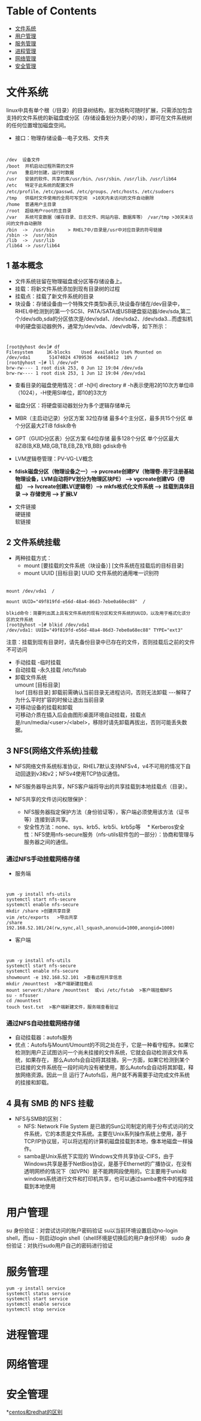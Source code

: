# Table of Contents

* [文件系统](#文件系统)
* [用户管理](#用户管理)
* [服务管理](#服务管理)
* [进程管理](#进程管理)
* [网络管理](#网络管理)
* [安全管理](#安全管理)


# 文件系统
linux中具有单个根（/目录）的目录树结构，层次结构可随时扩展，只需添加包含支持的文件系统的新磁盘或分区（存储设备划分为更小的块），即可在文件系统树的任何位置增加磁盘空间。
* 接口：物理存储设备--电子文档、文件夹
#  
    /dev  设备文件
    /boot  开机启动过程所需的文件
    /run   重启时创建，运行时数据
    /usr   安装的软件、共享的库/usr/bin、/usr/sbin、/usr/lib、/usr/lib64
    /etc   特定于此系统的配置文件 /etc/profile、/etc/passwd、/etc/groups、/etc/hosts、/etc/sudoers
    /tmp   供临时文件使用的全局可写空间  >10天内未访问的文件自动删除
    /home  普通用户主目录
    /root  超级用户root的主目录
    /var   系统可变数据（缓存目录、日志文件、网站内容、数据库等） /var/tmp >30天未访问的文件自动删除
    /bin  ->  /usr/bin     > RHEL7中/目录是/usr中对应目录的符号链接
    /sbin ->  /usr/sbin
    /lib  ->  /usr/lib
    /lib64 -> /usr/lib64
## 1 基本概念
*  文件系统驻留在物理磁盘或分区等存储设备上。
*  挂载：将新文件系统添加到现有目录树的过程
*  挂载点：挂载了新文件系统的目录
*  块设备：存储设备由一个特殊文件类型b表示,块设备存储在/dev目录中，RHEL中检测到的第一个SCSI、PATA/SATA或USB硬盘驱动器/dev/sda,第二个/dev/sdb,sda的分区依次是/dev/sda1、/dev/sda2、/dev/sda3...而虚拟机中的硬盘驱动器例外，通常为/dev/vda、/dev/vdb等，如下所示：
# 
    [root@yhost dev]# df
    Filesystem     1K-blocks    Used Available Use% Mounted on
    /dev/vda1       51474024 4709536  44458412  10% /
    [root@yhost ~]# ll /dev/vd*
    brw-rw---- 1 root disk 253, 0 Jun 12 19:04 /dev/vda
    brw-rw---- 1 root disk 253, 1 Jun 12 19:04 /dev/vda1
*  查看目录的磁盘使用情况：df -h\[H\] directory    # -h表示使用2的10次方单位iB（1024），-H使用SI单位，即10的3次方
*  磁盘分区：将硬盘驱动器划分为多个逻辑存储单元
  * MBR（主启动记录）分区方案 32位存储 最多4个主分区，最多共15个分区 单个分区最大2TiB   fdisk命令
  * GPT（GUID分区表）分区方案 64位存储 最多128个分区 单个分区最大8ZiB(B,KB,MB,GB,TB,EB,ZB,YB,BB)   gdisk命令   
*  LVM逻辑卷管理：PV-VG-LV概念

* **fdisk磁盘分区（物理设备之一）--> pvcreate创建PV（物理卷-用于注册基础物理设备，LVM自动将PV划分为物理区块PE） --> vgcreate创建VG（卷组） --> lvcreate创建LV(逻辑卷）--> mkfs格式化文件系统 --> 挂载到具体目录 --> 存储使用 --> 扩展LV**
       
*  文件链接  
   硬链接  
   软链接  
## 2 文件系统挂载
* 两种挂载方式：
  * mount  \[要挂载的文件系统（块设备）\]  \[文件系统在挂载后的目标目录\]  
  * mount UUID \[目标目录\]  UUID 文件系统的通用唯一识别符
######
    mount /dev/vda1  /
    
    mount UUID="49f819fd-e56d-48a4-86d3-7ebe0a68ec88"  /  
    
    blkid命令：简要列出其上具有文件系统的现有分区和文件系统的UUID，以及用于格式化该分区的文件系统  
    [root@yhost ~]# blkid /dev/vda1
    /dev/vda1: UUID="49f819fd-e56d-48a4-86d3-7ebe0a68ec88" TYPE="ext3"

   注意：挂载到现有目录时，请先备份目录中已存在的文件，否则挂载后之前的文件不可访问 
    
  * 手动挂载  -临时挂载
  * 自动挂载  -永久挂载 /etc/fstab 
* 卸载文件系统  
umount \[目标目录\]  
lsof  \[目标目录\] 卸载前需确认当前目录无进程访问，否则无法卸载 ---解释了为什么平时扩容的时候让退出当前目录  
* 可移动设备的挂载和卸载  
可移动介质在插入后会由图形桌面环境自动挂载，挂载点是/run/media/\<user\>/\<label\>，移除时请先卸载再拔出，否则可能丢失数据。  

## 3 NFS(网络文件系统)挂载
* NFS网络文件系统标准协议，RHEL7默认支持NFSv4，v4不可用的情况下自动回退到v3和v2；NFSv4使用TCP协议通信。
* NFS服务器导出共享，NFS客户端将导出的共享挂载到本地挂载点（目录）。

* NFS共享的文件访问权限保护：  
  * NFS服务器指定保护方法（身份验证等），客户端必须使用该方法（证书等）连接到该共享。
  * 安全性方法：none、sys、krb5、krb5i、krb5p等
　* Kerberos安全性：NFS使用nfs-secure服务（nfs-utils软件包的一部分）：协商和管理与服务器之间的通信。
### 通过NFS手动挂载网络存储
* 服务端
# 
    yum -y install nfs-utils 
    systemctl start nfs-secure
    systemctl enable nfs-secure
    mkdir /share >创建共享目录
    vim /etc/exports   >导出共享
    /share  192.168.52.101/24(rw,sync,all_squash,anonuid=1000,anongid=1000)
    
    
* 客户端
# 
    yum -y install nfs-utils
    systemctl start nfs-secure
    systemctl enable nfs-secure
    showmount -e 192.168.52.101  >查看远程共享信息
    mkdir /mounttest  >客户端新建挂载点
    mount serverX:/share /mounttest  或vi /etc/fstab  >客户端挂载NFS
    su - nfsuser
    cd /mounttest
    touch test.txt  >客户端新建文件，服务端查看验证
    
### 通过NFS自动挂载网络存储
* 自动挂载器：autofs服务
* 优点：Autofs与Mount/Umount的不同之处在于，它是一种看守程序。如果它检测到用户正试图访问一个尚未挂接的文件系统，它就会自动检测该文件系统，如果存在，        那么Autofs会自动将其挂接。另一方面，如果它检测到某个已挂接的文件系统在一段时间内没有被使用，那么Autofs会自动将其卸载，释放网络资源。因此一旦        运行了Autofs后，用户就不再需要手动完成文件系统的挂接和卸载。

## 4 具有 SMB 的 NFS 挂载


* NFS与SMB的区别：
  * NFS: Network File System 是已故的Sun公司制定的用于分布式访问的文件系统，它的本质是文件系统。主要在Unix系列操作系统上使用，基于TCP/IP协议层，可以将远程的计算机磁盘挂载到本地，像本地磁盘一样操作。
  * samba是Unix系统下实现的 Windows文件共享协议-CIFS，由于Windows共享是基于NetBios协议，是基于Ethernet的广播协议，在没有透明网桥的情况下（如VPN）是不能跨网段使用的。它主要用于unix和windows系统进行文件和打印机共享，也可以通过samba套件中的程序挂载到本地使用

# 用户管理

su 身份验证：对尝试访问的账户密码验证
su以当前环境设置启动no-login shell，而su - 则启动login shell（shell环境是切换后的用户身份环境）
sudo 身份验证：对执行sudo用户自己的密码进行验证


# 服务管理

    yum -y install service
    systemctl status service
    systemctl start service
    systemctl enable service
    systemctl stop service

# 进程管理


# 网络管理


# 安全管理


*[centos和redhat的区别](https://blog.csdn.net/fd8559350/article/details/52604427)
